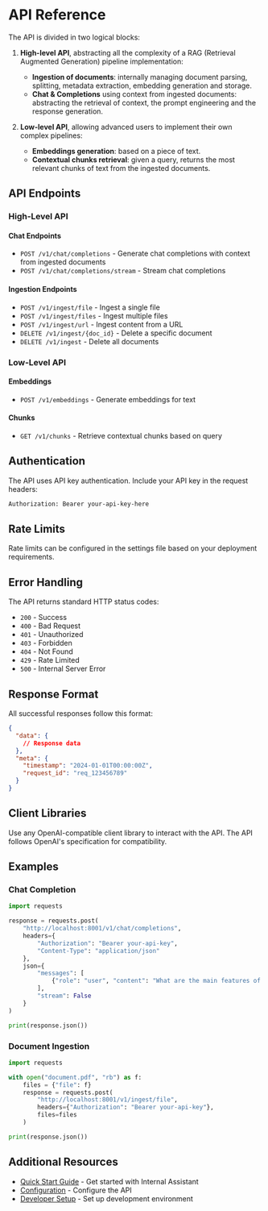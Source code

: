# API Reference

The API is divided in two logical blocks:

1. **High-level API**, abstracting all the complexity of a RAG (Retrieval Augmented Generation) pipeline implementation:
    - **Ingestion of documents**: internally managing document parsing, splitting, metadata extraction,
      embedding generation and storage.
    - **Chat & Completions** using context from ingested documents: abstracting the retrieval of context, the prompt
      engineering and the response generation.

2. **Low-level API**, allowing advanced users to implement their own complex pipelines:
    - **Embeddings generation**: based on a piece of text.
    - **Contextual chunks retrieval**: given a query, returns the most relevant chunks of text from the ingested
      documents.

## API Endpoints

### High-Level API

#### Chat Endpoints
- `POST /v1/chat/completions` - Generate chat completions with context from ingested documents
- `POST /v1/chat/completions/stream` - Stream chat completions

#### Ingestion Endpoints
- `POST /v1/ingest/file` - Ingest a single file
- `POST /v1/ingest/files` - Ingest multiple files
- `POST /v1/ingest/url` - Ingest content from a URL
- `DELETE /v1/ingest/{doc_id}` - Delete a specific document
- `DELETE /v1/ingest` - Delete all documents

### Low-Level API

#### Embeddings
- `POST /v1/embeddings` - Generate embeddings for text

#### Chunks
- `GET /v1/chunks` - Retrieve contextual chunks based on query

## Authentication

The API uses API key authentication. Include your API key in the request headers:

```bash
Authorization: Bearer your-api-key-here
```

## Rate Limits

Rate limits can be configured in the settings file based on your deployment requirements.

## Error Handling

The API returns standard HTTP status codes:

- `200` - Success
- `400` - Bad Request
- `401` - Unauthorized
- `403` - Forbidden
- `404` - Not Found
- `429` - Rate Limited
- `500` - Internal Server Error

## Response Format

All successful responses follow this format:

```json
{
  "data": {
    // Response data
  },
  "meta": {
    "timestamp": "2024-01-01T00:00:00Z",
    "request_id": "req_123456789"
  }
}
```

## Client Libraries

Use any OpenAI-compatible client library to interact with the API. The API follows OpenAI's specification for compatibility.

## Examples

### Chat Completion

```python
import requests

response = requests.post(
    "http://localhost:8001/v1/chat/completions",
    headers={
        "Authorization": "Bearer your-api-key",
        "Content-Type": "application/json"
    },
    json={
        "messages": [
            {"role": "user", "content": "What are the main features of Internal Assistant?"}
        ],
        "stream": False
    }
)

print(response.json())
```

### Document Ingestion

```python
import requests

with open("document.pdf", "rb") as f:
    files = {"file": f}
    response = requests.post(
        "http://localhost:8001/v1/ingest/file",
        headers={"Authorization": "Bearer your-api-key"},
        files=files
    )

print(response.json())
```

## Additional Resources

- [Quick Start Guide](../../user/usage/quickstart.md) - Get started with Internal Assistant
- [Configuration](../../user/configuration/settings.md) - Configure the API
- [Developer Setup](../../developer/development/setup.md) - Set up development environment
